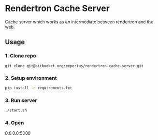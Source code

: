 # Rendertron Cache Server
Cache server which works as an intermediate between rendertron and the web.

## Usage
### 1. Clone repo
```
git clone git@bitbucket.org:experius/rendertron-cache-server.git
```

### 2. Setup environment
```bash
pip install -r requirements.txt
```

### 3. Run server
```bash
./start.sh
```

### 4. Open 
0.0.0.0:5000